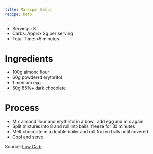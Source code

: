 ```yaml
---
title: Marzipan Balls
recipe: keto
---
```


* Servings: 8
* Carbs: Approx 3g per serving
* Total Time: 45 minutes

# Ingredients
* 100g almond flour
* 60g powdered erythritol
* 1 medium egg
* 50g 85%+ dark chocolate

# Process
* Mix almond flour and erythritol in a bowl, add egg and mix again
* Split mixtures into 8 and roll into balls, freeze for 30 minutes
* Melt chocolate in a double boiler and roll frozen balls until covered
* Cool and serve

Source: [Low Carb](https://www.youtube.com/watch?v=1UHjj3sPD4k)